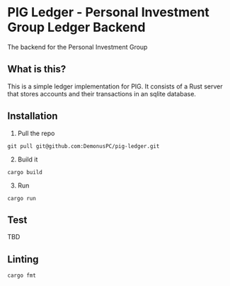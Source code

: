 # PIG Ledger - Personal Investment Group Ledger Backend
The backend for the Personal Investment Group 

## What is this?
This is a simple ledger implementation for PIG. It consists of a Rust server that stores accounts and their transactions in an sqlite database.


## Installation
1. Pull the repo
```
git pull git@github.com:DemonusPC/pig-ledger.git
```

2. Build it
```
cargo build
```

3. Run
```
cargo run
```

## Test
TBD

## Linting

```
cargo fmt
```